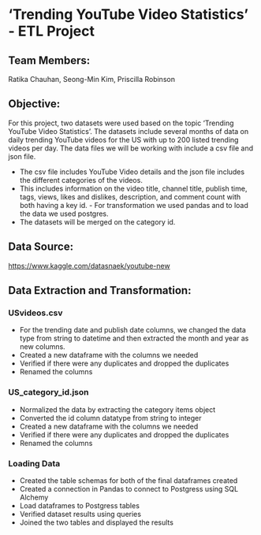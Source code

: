 # ‘Trending YouTube Video Statistics’ - ETL Project 

## Team Members:
Ratika Chauhan, Seong-Min Kim, Priscilla Robinson

## Objective:

For this project, two datasets were used based on the topic ‘Trending YouTube Video Statistics’. The datasets include several months of data on daily trending YouTube videos for the US with up to 200 listed trending videos per day. The data files we will be working with include a csv file and json file.  
  - The csv file includes YouTube Video details and the json file includes the different categories of the videos. 
  - This includes information on the video title, channel title, publish time, tags, views, likes and dislikes, description, and comment count with both having a key id.   - For transformation we used pandas and to load the data we used postgres. 
  - The datasets will be merged on the category id.
  
## Data Source:
https://www.kaggle.com/datasnaek/youtube-new

## Data Extraction and Transformation:
  ### USvideos.csv
   -   For the trending date and publish date columns, we changed the data type from string to datetime and then extracted the month and year as new columns.
   -   Created a new dataframe with the columns we needed
   -   Verified if there were any duplicates and dropped the duplicates
   -   Renamed the columns

  ### US_category_id.json 
  -   Normalized the data by extracting the category items object
  -   Converted the id column datatype from string to integer
  -   Created a new dataframe with the columns we needed
  -   Verified if there were any duplicates and dropped the duplicates
  -   Renamed the columns
 
 ### Loading Data
 -  Created the table schemas for both of the final dataframes created
 -  Created a connection in Pandas to connect to Postgress using SQL Alchemy
 -  Load dataframes to Postgress tables
 -  Verified dataset results using queries
 -  Joined the two tables and displayed the results
 

